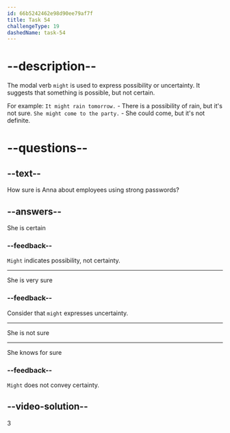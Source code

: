 ```yaml
---
id: 66b5242462e98d90ee79af7f
title: Task 54
challengeType: 19
dashedName: task-54
---
```


<!--
AUDIO REFERENCE:
Anna: It concerns me that some employees might not be using strong passwords.
-->

# --description--

The modal verb `might` is used to express possibility or uncertainty. It suggests that something is possible, but not certain.

For example:
`It might rain tomorrow.` - There is a possibility of rain, but it's not sure.
`She might come to the party.` - She could come, but it's not definite.

# --questions--

## --text--

How sure is Anna about employees using strong passwords?

## --answers--

She is certain

### --feedback--

`Might` indicates possibility, not certainty.

---

She is very sure

### --feedback--

Consider that `might` expresses uncertainty.

---

She is not sure

---

She knows for sure

### --feedback--

`Might` does not convey certainty. 

## --video-solution--

3
